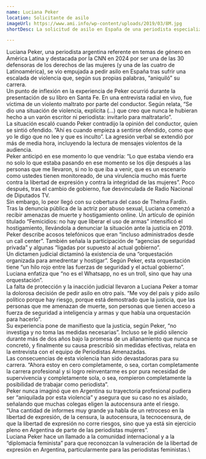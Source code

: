 ```yaml
---
name: Luciana Peker
location: Solicitante de asilo
imageUrl: https://www.ami.info/wp-content/uploads/2019/03/8M.jpg
shortDesc: La solicitud de asilo en España de una periodista especializada en género

---
```



Luciana Peker, una periodista argentina referente en temas de género en América Latina y destacada por la CNN en 2024 por ser una de las 30 defensoras de los derechos de las mujeres (y una de las cuatro de Latinoamérica), se vio empujada a pedir asilo en España tras sufrir una escalada de violencia que, según sus propias palabras, “aniquiló” su carrera.\
Un punto de inflexión en la experiencia de Peker ocurrió durante la presentación de su libro en Santa Fe. En una entrevista radial en vivo, fue víctima de un violento maltrato por parte del conductor. Según relata, “Se dio una situación de violencia, explícita (...) que creo que nunca le hubieran hecho a un varón escritor ni periodista: invitarlo para maltratarlo”. \
La situación escaló cuando Peker contradijo la opinión del conductor, quien se sintió ofendido. ”Ahí es cuando empieza a sentirse ofendido, como que yo le digo que no lee y que es inculto”. La agresión verbal se extendió por más de media hora, incluyendo la lectura de mensajes violentos de la audiencia.\
Peker anticipó en ese momento lo que vendría: “Lo que estaba viendo era no solo lo que estaba pasando en ese momento se los dije después a las personas que me llevaron, si no lo que iba a venir, que es un escenario como ustedes tienen monitoreado, de una virulencia mucho más fuerte contra la libertad de expresión y contra la integridad de las mujeres”. Poco después, tras el cambio de gobierno, fue desvinculada de Radio Nacional de Diputados TV.\
Sin embargo, lo peor llegó con su cobertura del caso de Thelma Fardín. Tras la denuncia pública de la actriz por abuso sexual, Luciana comenzó a recibir amenazas de muerte y hostigamiento online. Un artículo de opinión titulado “Femicidios: no hay que liberar el uso de armas” intensificó el hostigamiento, llevándola a denunciar la situación ante la justicia en 2019. Peker describe acosos telefónicos que eran “incluso administrados desde un call center”. También señala la participación de “agencias de seguridad privada” y algunas “ligadas por supuesto al actual gobierno”.\
Un dictamen judicial dictaminó la existencia de una “orquestación organizada para amedrentar y hostigar”. Según Peker, esta orquestación tiene “un hilo rojo entre las fuerzas de seguridad y el actual gobierno”.  Luciana enfatiza que “no es el Whatsapp, no es un troll, sino que hay una orquestación”.\
La falta de protección y la inacción judicial llevaron a Luciana Peker a tomar la dolorosa decisión de pedir asilo en otro país. “Me voy del país y pido asilo político porque hay riesgo, porque está demostrado que la justicia, que las personas que me amenazan de muerte, son personas que tienen acceso a fuerza de seguridad a inteligencia y armas y que había una orquestación para hacerlo”.\
Su experiencia pone de manifiesto que la justicia, según Peker, “no investiga y no toma las medidas necesarias”. Incluso se le pidió silencio durante más de dos años bajo la promesa de un allanamiento que nunca se concretó, y finalmente su causa prescribió sin medidas efectivas, relata en la entrevista con el equipo de Periodistas Amenazadas.\
Las consecuencias de esta violencia han sido devastadoras para su carrera. “Ahora estoy en cero completamente, o sea, cortan completamente la carrera profesional y si logro reinventarme es por pura necesidad de supervivencia y completamente sola, o sea, rompieron completamente la posibilidad de trabajar como periodista”. \
Peker nunca imaginó que en Argentina su trayectoria profesional pudiera ser “aniquilada por esta violencia” y asegura que su caso no es aislado, señalando que muchas colegas eligen la autocensura ante el riesgo. \
“Una cantidad de informes muy grande ya habla de un retroceso en la libertad de expresión, de la censura, la autocensura, la tecnocensura, de que la libertad de expresión no corre riesgos, sino que ya está sin ejercicio pleno en Argentina de parte de las periodistas mujeres”.\
Luciana Peker hace un llamado a la comunidad internacional y a la “diplomacia feminista” para que reconozcan la vulneración de la libertad de expresión en Argentina, particularmente para las periodistas feministas.\


